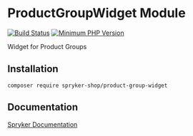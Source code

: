 # ProductGroupWidget Module
[![Build Status](https://travis-ci.org/spryker-shop/product-group-widget.svg)](https://travis-ci.org/spryker-shop/product-group-widget)
[![Minimum PHP Version](https://img.shields.io/badge/php-%3E%3D%207.3-8892BF.svg)](https://php.net/)

Widget for Product Groups

## Installation

```
composer require spryker-shop/product-group-widget
```

## Documentation

[Spryker Documentation](https://academy.spryker.com)
